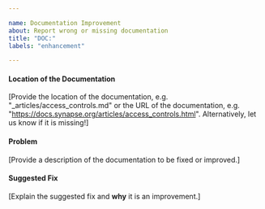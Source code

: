 ```yaml
---

name: Documentation Improvement
about: Report wrong or missing documentation
title: "DOC:"
labels: "enhancement"

---
```


#### Location of the Documentation

[Provide the location of the documentation, e.g. "_articles/access_controls.md" or the URL of the documentation, e.g. "https://docs.synapse.org/articles/access_controls.html". Alternatively, let us know if it is missing!] 

#### Problem

[Provide a description of the documentation to be fixed or improved.]

#### Suggested Fix

[Explain the suggested fix and **why** it is an improvement.]

